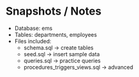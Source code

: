 # Snapshots / Notes
- Database: ems
- Tables: departments, employees
- Files included:
  - schema.sql → create tables
  - seed.sql → insert sample data
  - queries.sql → practice queries
  - procedures_triggers_views.sql → advanced
